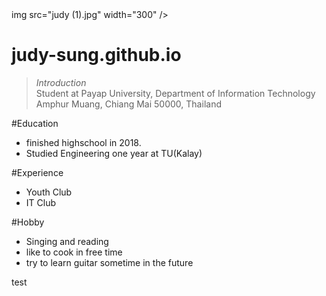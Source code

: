 <div style="bgcolor: #FFFFCC;">
img src="judy (1).jpg" width="300" />

# judy-sung.github.io
>_Introduction_<br />
> Student at Payap University, Department of Information Technology <br />
> Amphur Muang, Chiang Mai 50000, Thailand <br/>

#Education
* finished highschool in 2018.
* Studied Engineering one year at TU(Kalay)

#Experience
* Youth Club
* IT Club

#Hobby
* Singing and reading
* like to cook in free time
* try to learn guitar sometime in the future 

test
</div>
